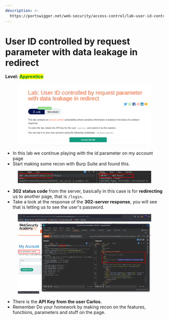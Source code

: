 ```yaml
---
description: >-
  https://portswigger.net/web-security/access-control/lab-user-id-controlled-by-request-parameter-with-data-leakage-in-redirect
---
```


# User ID controlled by request parameter with data leakage in redirect

**Level:** <mark style="color:green;">**Apprentice**</mark>

<figure><img src="../../../../../.gitbook/assets/Useridcontroledbyrequestparameterwithdataleakageinredirect1.png" alt=""><figcaption></figcaption></figure>

* In this lab we continue playing with the id parameter on my account page
* Start making some recon with Burp Suite and found this.

<figure><img src="../../../../../.gitbook/assets/Useridcontroledbyrequestparameterwithdataleakageinredirect3.png" alt=""><figcaption></figcaption></figure>

* **302 status code** from the server, basically in this case is for **redirecting** us to another page, that is `/login.`
* Take a look at the response of the **302-server response**, you will see that is letting us to see the user's password.&#x20;

<figure><img src="../../../../../.gitbook/assets/Useridcontroledbyrequestparameterwithdataleakageinredirect2.png" alt=""><figcaption></figcaption></figure>

* There is the **API Key** **from the user Carlos.**
* Remember Do your homework by making recon on the features, functions, parameters and stuff on the page.

